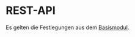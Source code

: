 # REST-API

Es gelten die Festlegungen aus dem [Basismodul](https://simplifier.net/guide/ImplementierungsleitfadenISiK-Basismodul/UebergreifendeFestlegungenRest).
